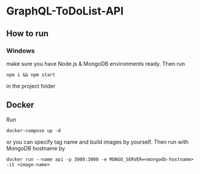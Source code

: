 # GraphQL-ToDoList-API

## How to run 
### Windows
make sure you have Node.js & MongoDB environments ready. Then run
```shell
npm i && npm start
```
in the project folder

## Docker
Run 
```shell
docker-compose up -d
```
or you can specify tag name and build images by yourself. Then run with MongoDB hostname by
```shell
docker run --name api -p 3000:3000 -e MONGO_SERVER=<mongodb-hostname> -it <image-name>
```

